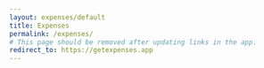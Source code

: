 ```yaml
---
layout: expenses/default
title: Expenses
permalink: /expenses/
# This page should be removed after updating links in the app.
redirect_to: https://getexpenses.app
---
```

